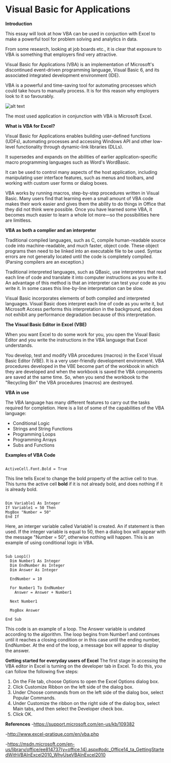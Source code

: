 Visual Basic for Applications
=============================

**Introduction**

This essay will look at how VBA can be used in conjuction with Excel to make a powerful tool for problem solving and analytics in data.

From some research, looking at job boards etc., it is clear that exposure to VBA is something that employers find very attractive.

Visual Basic for Applications (VBA) is an implementation of Microsoft's discontinued event-driven programming language, Visual Basic 6, and its associated integrated development environment (IDE).

VBA is a powerful and time-saving tool for automating processes which could take hours to manually process. It is for this reason why employers look to it so favourably.

![alt text](http://excelvbalover.com/wp-content/themes/excelvbalover/images/vba-logo.png "VBA Logo")

The most used application in conjunction with VBA is Microsoft Excel.

**What is VBA for Excel?**

Visual Basic for Applications enables building user-defined functions (UDFs), automating processes and accessing Windows API and other low-level functionality through dynamic-link libraries (DLLs). 

It supersedes and expands on the abilities of earlier application-specific macro programming languages such as Word's WordBasic. 

It can be used to control many aspects of the host application, including manipulating user interface features, such as menus and toolbars, and working with custom user forms or dialog boxes.

VBA works by running macros, step-by-step procedures written in Visual Basic. Many users find that learning even a small amount of VBA code makes their work easier and gives them the ability to do things in Office that they did not think were possible. Once you have learned some VBA, it becomes much easier to learn a whole lot more—so the possibilities here are limitless.

**VBA as both a complier and an interpreter**

Traditional compiled languages, such as C, compile human-readable source code into machine-readable, and much faster, object code. These object programs then need to be linked into an executable file to be used. Syntax errors are not generally located until the code is completely compiled. (Parsing compilers are an exception.) 

Traditional interpreted languages, such as QBasic, use interpreters that read each line of code and translate it into computer instructions as you write it. An advantage of this method is that an interpreter can test your code as you write it. In some cases this line-by-line interpretation can be slow. 

Visual Basic incorporates elements of both compiled and interpreted languages. Visual Basic does interpret each line of code as you write it, but Microsoft Access performs this interpretation in the background, and does not exhibit any performance degradation because of this interpretation.

**The Visual Basic Editor in Excel (VBE)**

When you want Excel to do some work for you, you open the Visual Basic Editor and you write the instructions in the VBA language that Excel understands.

You develop, test and modify VBA procedures (macros) in the Excel Visual Basic Editor (VBE). It is a very user-friendly development environment. VBA procedures developed in the VBE become part of the workbook in which they are developed and when the workbook is saved the VBA components are saved at the same time. So, when you send the workbook to the "Recycling Bin" the VBA procedures (macros) are destroyed.

**VBA in use**

The VBA language has many different features to carry out the tasks required for completion. Here is a list of some of the capabilities of the VBA language:

- Conditional Logic
- Strings and String Functions
- Programming Loops
- Programming Arrays
- Subs and Functions

**Examples of VBA Code**

<pre><code>
ActiveCell.Font.Bold = True
</pre></code>
This line tells Excel to change the bold property of the active cell to true. This turns the active cell **bold** if it is not already bold, and does nothing if it is already bold.

<pre><code>
Dim Variable1 As Integer
If Variable1 = 50 Then
MsgBox "Number = 50"
End If
</pre></code>
Here, an interger variable called Variable1 is created. An if statement is then used. If the integer variable is equal to 50, then a dialog box will appear with the message "Number = 50", otherwise nothing will happen.
This is an example of using conditional logic in VBA.

<pre><code>
Sub Loop1()
  Dim Number1 As Integer
  Dim EndNumber As Integer
  Dim Answer As Integer
  
  EndNumber = 10
  
  For Number1 To EndNumber
    Answer = Answer + Number1
  
  Next Number1
  
  MsgBox Answer
  
End Sub
</pre></code>
This code is an example of a loop. The Answer variable is undated according to the algorithm. The loop begins from Number1 and continues until it reaches a closing condition or in this case until the ending number, EndNumber. At the end of the loop, a message box will appear to display the answer.

**Getting started for everyday users of Excel**
The first stage in accessing the VBA editor in Excel is turning on the developer tab in Excel. To do this, you can follow the following five steps:

1. On the File tab, choose Options to open the Excel Options dialog box.
2. Click Customize Ribbon on the left side of the dialog box.
3. Under Choose commands from on the left side of the dialog box, select Popular Commands.
4. Under Customize the ribbon on the right side of the dialog box, select Main tabs, and then select the Developer check box.
5. Click OK.


**References**
-https://support.microsoft.com/en-us/kb/109382

-http://www.excel-pratique.com/en/vba.php

-https://msdn.microsoft.com/en-us/library/office/ee814737(v=office.14).aspx#odc_Office14_ta_GettingStartedWithVBAInExcel2010_WhyUseVBAInExcel2010


